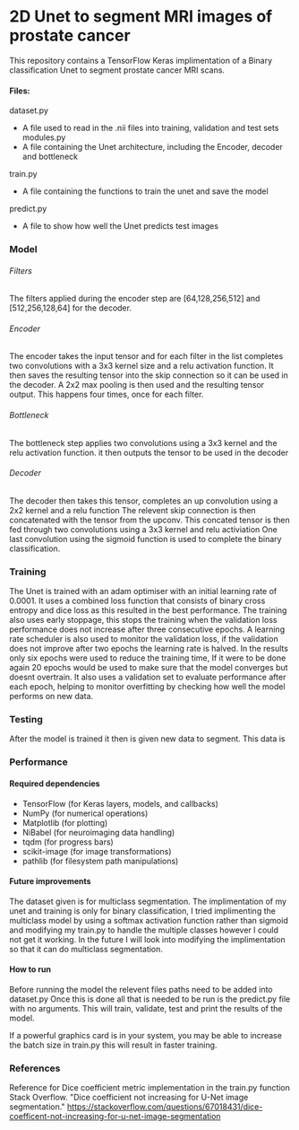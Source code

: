 # 2D Unet to segment MRI images of prostate cancer 
This repository contains a TensorFlow Keras implimentation of a Binary classification Unet to segment prostate cancer MRI scans. 

#### Files: 
dataset.py    
- A file used to read in the .nii files into training, validation and test sets
modules.py    
- A file containing the Unet architecture, including the Encoder, decoder and bottleneck 

train.py
- A file containing the functions to train the unet and save the model

predict.py
- A file to show how well the Unet predicts test images


### Model 
###### Filters
The filters applied during the encoder step are [64,128,256,512] and [512,256,128,64] for the decoder.
###### Encoder
The encoder takes the input tensor and for each filter in the list completes two convolutions with a 3x3 kernel size and a relu activation function.
It then saves the resulting tensor into the skip connection so it can be used in the decoder.
A 2x2 max pooling is then used and the resulting tensor output.
This happens four times, once for each filter.  

###### Bottleneck
The bottleneck step applies two convolutions using a 3x3 kernel and the relu activation function.
it then outputs the tensor to be used in the decoder

###### Decoder
The decoder then takes this tensor, completes an up convolution using a 2x2 kernel and a relu function
The relevent skip connection is then concatenated with the tensor from the upconv.
This concated tensor is then fed through two convolutions using a 3x3 kernel and relu activiation
One last convolution using the sigmoid function is used to complete the binary classification.

### Training
The Unet is trained with an adam optimiser with an initial learning rate of 0.0001. It uses a combined loss function that consists of binary cross entropy and dice loss as this resulted in the best performance. 
The training also uses early stoppage, this stops the training when the validation loss performance does not increase after three consecutive epochs.
A learning rate scheduler is also used to monitor the validation loss, if the validation does not improve after two epochs the learning rate is halved.
In the results only six epochs were used to reduce the training time, If it were to be done again 20 epochs would be used to make sure that the model converges but doesnt overtrain.
It also uses a validation set to evaluate performance after each epoch, helping to monitor overfitting by checking how well the model performs on new data.

### Testing 
After the model is trained it then is given new data to segment. This data is  


### Performance



#### Required dependencies 
- TensorFlow (for Keras layers, models, and callbacks)
- NumPy (for numerical operations)
- Matplotlib (for plotting)
- NiBabel (for neuroimaging data handling)
- tqdm (for progress bars)
- scikit-image (for image transformations)
- pathlib (for filesystem path manipulations)

#### Future improvements
The dataset given is for multiclass segmentation. The implimentation of my unet and training is only for binary classification, I tried implimenting the multiclass model by using a softmax activation function rather than sigmoid and modifying my train.py to handle the multiple classes however I could not get it working. In the future I will look into modifying the implimentation so that it can do multiclass segmentation.

#### How to run
Before running the model the relevent files paths need to be added into dataset.py 
Once this is done all that is needed to be run is the predict.py file with no arguments.
This will train, validate, test and print the results of the model.

If a powerful graphics card is in your system, you may be able to increase the batch size in train.py this will result in faster training.

### References 
Reference for Dice coefficient metric implementation in the train.py function
Stack Overflow. "Dice coefficient not increasing for U-Net image segmentation." 
https://stackoverflow.com/questions/67018431/dice-coefficent-not-increasing-for-u-net-image-segmentation


